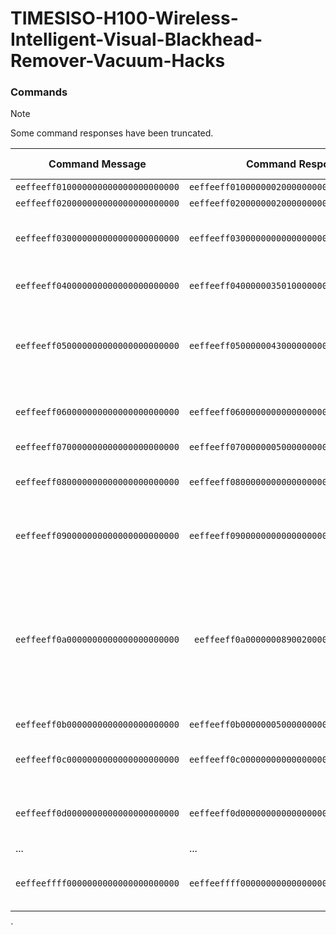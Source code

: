 # TIMESISO-H100-Wireless-Intelligent-Visual-Blackhead-Remover-Vacuum-Hacks

### Commands
> [!NOTE]
> Some command responses have been truncated.

| Command Message | Command Response | Command Response (ASCII) | Description |
| --- | --- | --- | --- |
| `eeffeeff010000000000000000000000` | `eeffeeff0100000002000000000000000200` | N/A | Unknown |
| `eeffeeff020000000000000000000000` | `eeffeeff0200000002000000000000000100` | N/A | Unknown |
| `eeffeeff030000000000000000000000` | `eeffeeff030000000000000000000001`| N/A | Unknown (Possibly Error/Null Command?) |
| `eeffeeff040000000000000000000000` | `eeffeeff040000003501000000000000595...` | îÿîÿ5YPCJL-WiFi-Camera4.000.002HW-JL-WIFI-V1.0 | Camera/Wifi Device IDs? |
| `eeffeeff050000000000000000000000` | `eeffeeff050000004300000000000000546...` | îÿîÿCTimesiso-h2015 ... 12345678 | Pore Vacuum Wifi Network SSID and Password |
| `eeffeeff060000000000000000000000` | `eeffeeff060000000000000000000001` | N/A | Unknown (Possibly Error/Null Command?) |
| `eeffeeff070000000000000000000000` | `eeffeeff070000000500000000000000018002e001` | N/A | Unknown |
| `eeffeeff080000000000000000000000` | `eeffeeff080000000000000000000001`| N/A | Unknown (Possibly Error/Null Command?) |
| `eeffeeff090000000000000000000000` | `eeffeeff090000000000000000000002`| N/A | Unknown (Possibly Error/Null Command?) |
| `eeffeeff0a0000000000000000000000` | ` eeffeeff0a000000089002000000000001...`| N/A | (Start Receving Video Command?) Triggers JPEG/JFIF encoded frames of the camera video feed to be sent over TCP |
| `eeffeeff0b0000000000000000000000` | `eeffeeff0b0000000500000000000000010005d002`| N/A | Unknown |
| `eeffeeff0c0000000000000000000000` | `eeffeeff0c0000000000000000000001`| N/A | Unknown (Possibly Error/Null Command?) |
| `eeffeeff0d0000000000000000000000` | `eeffeeff0d000000000000000000002`| N/A | Unknown (Possibly Error/Null Command?) |
| ... | ... | ... | ...|
| `eeffeeffff0000000000000000000000` | `eeffeeffff000000000000000000002`| N/A | Unknown (Possibly Error/Null Command?) |




`
